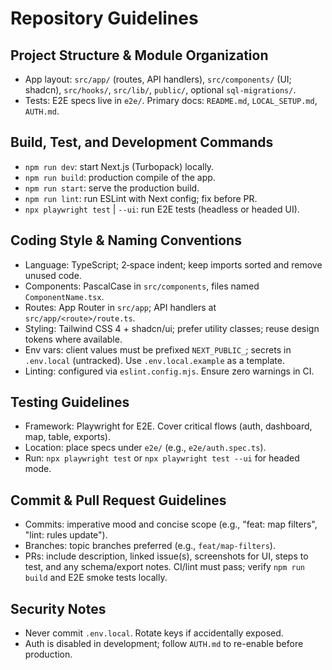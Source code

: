 # Repository Guidelines

## Project Structure & Module Organization
- App layout: `src/app/` (routes, API handlers), `src/components/` (UI; shadcn), `src/hooks/`, `src/lib/`, `public/`, optional `sql-migrations/`.
- Tests: E2E specs live in `e2e/`. Primary docs: `README.md`, `LOCAL_SETUP.md`, `AUTH.md`.

## Build, Test, and Development Commands
- `npm run dev`: start Next.js (Turbopack) locally.
- `npm run build`: production compile of the app.
- `npm run start`: serve the production build.
- `npm run lint`: run ESLint with Next config; fix before PR.
- `npx playwright test` | `--ui`: run E2E tests (headless or headed UI).

## Coding Style & Naming Conventions
- Language: TypeScript; 2‑space indent; keep imports sorted and remove unused code.
- Components: PascalCase in `src/components`, files named `ComponentName.tsx`.
- Routes: App Router in `src/app`; API handlers at `src/app/<route>/route.ts`.
- Styling: Tailwind CSS 4 + shadcn/ui; prefer utility classes; reuse design tokens where available.
- Env vars: client values must be prefixed `NEXT_PUBLIC_`; secrets in `.env.local` (untracked). Use `.env.local.example` as a template.
- Linting: configured via `eslint.config.mjs`. Ensure zero warnings in CI.

## Testing Guidelines
- Framework: Playwright for E2E. Cover critical flows (auth, dashboard, map, table, exports).
- Location: place specs under `e2e/` (e.g., `e2e/auth.spec.ts`).
- Run: `npx playwright test` or `npx playwright test --ui` for headed mode.

## Commit & Pull Request Guidelines
- Commits: imperative mood and concise scope (e.g., "feat: map filters", "lint: rules update").
- Branches: topic branches preferred (e.g., `feat/map-filters`).
- PRs: include description, linked issue(s), screenshots for UI, steps to test, and any schema/export notes. CI/lint must pass; verify `npm run build` and E2E smoke tests locally.

## Security Notes
- Never commit `.env.local`. Rotate keys if accidentally exposed.
- Auth is disabled in development; follow `AUTH.md` to re-enable before production.
